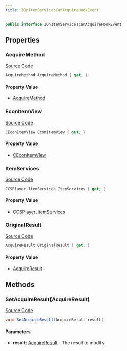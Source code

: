 ```yaml
---
title: IOnItemServicesCanAcquireHookEvent
---
```


```csharp
public interface IOnItemServicesCanAcquireHookEvent
```

## Properties

### AcquireMethod

[Source Code](https://github.com/swiftly-solution/swiftlys2/blob/beta/managed/src/SwiftlyS2.Shared/Modules/Events/EventParams/IOnItemServicesCanAcquireHookEvent.cs#L21)

```csharp
AcquireMethod AcquireMethod { get; }
```

#### Property Value

- [AcquireMethod](/docs/api/shared/misc/acquiremethod)

### EconItemView

[Source Code](https://github.com/swiftly-solution/swiftlys2/blob/beta/managed/src/SwiftlyS2.Shared/Modules/Events/EventParams/IOnItemServicesCanAcquireHookEvent.cs#L16)

```csharp
CEconItemView EconItemView { get; }
```

#### Property Value

- [CEconItemView](/docs/api/shared/schemadefinitions/ceconitemview)

### ItemServices

[Source Code](https://github.com/swiftly-solution/swiftlys2/blob/beta/managed/src/SwiftlyS2.Shared/Modules/Events/EventParams/IOnItemServicesCanAcquireHookEvent.cs#L11)

```csharp
CCSPlayer_ItemServices ItemServices { get; }
```

#### Property Value

- [CCSPlayer_ItemServices](/docs/api/shared/schemadefinitions/ccsplayer_itemservices)

### OriginalResult

[Source Code](https://github.com/swiftly-solution/swiftlys2/blob/beta/managed/src/SwiftlyS2.Shared/Modules/Events/EventParams/IOnItemServicesCanAcquireHookEvent.cs#L26)

```csharp
AcquireResult OriginalResult { get; }
```

#### Property Value

- [AcquireResult](/docs/api/ult)

## Methods

### SetAcquireResult(AcquireResult)

[Source Code](https://github.com/swiftly-solution/swiftlys2/blob/beta/managed/src/SwiftlyS2.Shared/Modules/Events/EventParams/IOnItemServicesCanAcquireHookEvent.cs#L33)

```csharp
void SetAcquireResult(AcquireResult result)
```

#### Parameters

- **result**: [AcquireResult](/docs/api/ult) - The result to modify.

